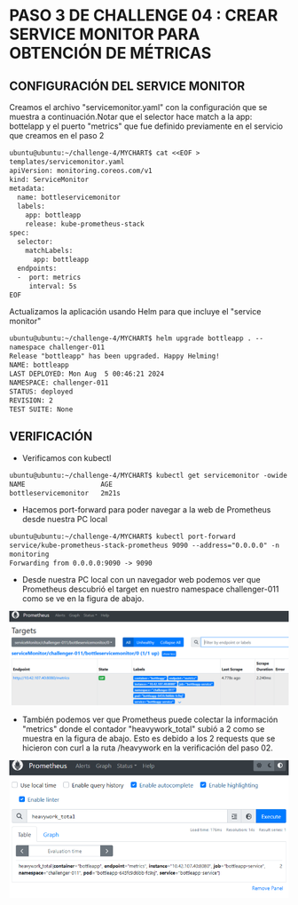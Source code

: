 # PASO 3 DE CHALLENGE 04 : CREAR SERVICE MONITOR PARA OBTENCIÓN DE MÉTRICAS

## CONFIGURACIÓN DEL SERVICE MONITOR

Creamos el archivo "servicemonitor.yaml" con la configuración que se muestra a continuación.Notar que el selector hace match a la app: bottelapp y el puerto "metrics" que fue definido previamente en el servicio que creamos en el paso 2

```
ubuntu@ubuntu:~/challenge-4/MYCHART$ cat <<EOF > templates/servicemonitor.yaml
apiVersion: monitoring.coreos.com/v1
kind: ServiceMonitor
metadata:
  name: bottleservicemonitor
  labels:
    app: bottleapp
    release: kube-prometheus-stack
spec:
  selector:
    matchLabels:
      app: bottleapp
  endpoints:
  -  port: metrics
     interval: 5s
EOF
```

Actualizamos la aplicación usando Helm para que incluye el "service monitor"

```
ubuntu@ubuntu:~/challenge-4/MYCHART$ helm upgrade bottleapp . --namespace challenger-011
Release "bottleapp" has been upgraded. Happy Helming!
NAME: bottleapp
LAST DEPLOYED: Mon Aug  5 00:46:21 2024
NAMESPACE: challenger-011
STATUS: deployed
REVISION: 2
TEST SUITE: None
```

## VERIFICACIÓN

- Verificamos con kubectl
```
ubuntu@ubuntu:~/challenge-4/MYCHART$ kubectl get servicemonitor -owide
NAME                   AGE
bottleservicemonitor   2m21s
```

- Hacemos port-forward para poder navegar a la web de Prometheus desde nuestra PC local
```
ubuntu@ubuntu:~/challenge-4/MYCHART$ kubectl port-forward service/kube-prometheus-stack-prometheus 9090 --address="0.0.0.0" -n monitoring
Forwarding from 0.0.0.0:9090 -> 9090
```

- Desde nuestra PC local con un navegador web podemos ver que Prometheus descubrió el target en nuestro namespace challenger-011 como se ve en la figura de abajo.

<img src="./prometheus_target.PNG">

- También podemos ver que Prometheus puede colectar la información "metrics" donde el contador "heavywork_total" subió a 2 como se muestra en la figura de abajo. Esto es debido a los 2 requests que se hicieron con curl a la ruta /heavywork en la verificación del paso 02.

<img src="./prometheus_graph_heavywork.PNG">
